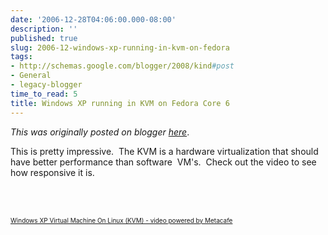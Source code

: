 ```yaml
---
date: '2006-12-28T04:06:00.000-08:00'
description: ''
published: true
slug: 2006-12-windows-xp-running-in-kvm-on-fedora
tags:
- http://schemas.google.com/blogger/2008/kind#post
- General
- legacy-blogger
time_to_read: 5
title: Windows XP running in KVM on Fedora Core 6
---
```


*This was originally posted on blogger [here](https://techshorts.blogspot.com/2006/12/windows-xp-running-in-kvm-on-fedora.html)*.

<p>This is pretty impressive.&nbsp; The KVM is a hardware virtualization that should have better performance than software&nbsp; VM's.&nbsp; Check out the video to see&nbsp; how responsive it is.</p> <p>&nbsp;</p><br /><font size="1"><a href="http://www.metacafe.com/watch/358173/windows_xp_virtual_machine_on_linux_kvm/">Windows XP Virtual Machine On Linux (KVM) - video powered by Metacafe</a></font>